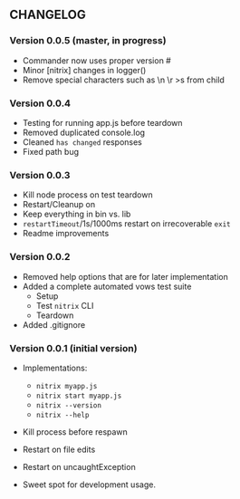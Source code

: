 
## CHANGELOG

### Version 0.0.5 (master, in progress)

- Commander now uses proper version #
- Minor [nitrix] changes in logger()
- Remove special characters such as \n \r >s from child

### Version 0.0.4

- Testing for running app.js before teardown
- Removed duplicated console.log
- Cleaned `has changed` responses
- Fixed path bug

### Version 0.0.3

- Kill node process on test teardown
- Restart/Cleanup on 
- Keep everything in bin vs. lib
- `restartTimeout`/1s/1000ms restart on irrecoverable `exit`
- Readme improvements

### Version 0.0.2

- Removed help options that are for later implementation
- Added a complete automated vows test suite
	* Setup
	* Test `nitrix` CLI
	* Teardown
- Added .gitignore

### Version 0.0.1 (initial version)

- Implementations:
	* `nitrix myapp.js`
	* `nitrix start myapp.js`
	* `nitrix --version`
	* `nitrix --help`
	
- Kill process before respawn
- Restart on file edits
- Restart on uncaughtException
- Sweet spot for development usage.
